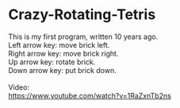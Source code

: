 # Crazy-Rotating-Tetris
This is my first program, written 10 years ago. </br>
  Left arrow key: move brick left. </br>
  Right arrow key: move brick right. </br>
  Up arrow key: rotate brick. </br>
  Down arrow key: put brick down. </br>
   </br>
  Video: </br> 
  https://www.youtube.com/watch?v=1RaZxnTb2ns
